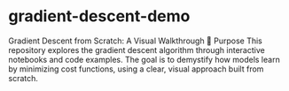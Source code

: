 # gradient-descent-demo
Gradient Descent from Scratch: A Visual Walkthrough
🎯 Purpose
This repository explores the gradient descent algorithm through interactive notebooks and code examples. 
The goal is to demystify how models learn by minimizing cost functions, using a clear, visual approach built from scratch.
